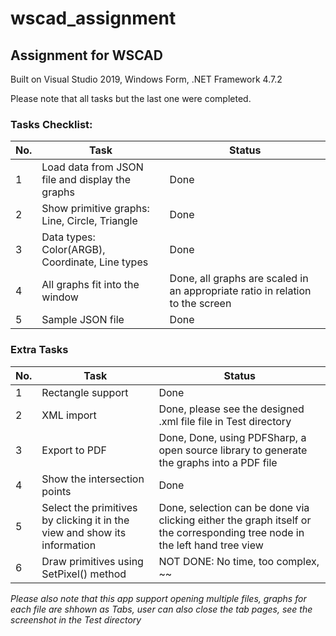 # wscad_assignment

## Assignment for WSCAD

Built on Visual Studio 2019, Windows Form, .NET Framework 4.7.2

Please note that all tasks but the last one were completed.

### Tasks Checklist:

No. | Task | Status
------------ | ------------ | -------------
1 | Load data from JSON file and display the graphs | Done
2 | Show primitive graphs: Line, Circle, Triangle | Done
3 | Data types: Color(ARGB), Coordinate, Line types | Done
4 | All graphs fit into the window | Done, all graphs are scaled in an appropriate ratio in relation to the screen
5 | Sample JSON file | Done

### Extra Tasks
No. | Task | Status
------------ | ------------ | -------------
1 | Rectangle support | Done
2 | XML import | Done, please see the designed .xml file file in Test directory
3 | Export to PDF | Done, Done, using PDFSharp, a open source library to generate the graphs into a PDF file
4 | Show the intersection points | Done
5 | Select the primitives by clicking it in the view and show its information | Done, selection can be done via clicking either the graph itself or the corresponding tree node in the left hand tree view
6 | Draw primitives using SetPixel() method | NOT DONE: No time, too complex, ~~

*Please also note that this app support opening multiple files, graphs for each file are shhown as Tabs, user can also close the tab pages, see the screenshot in the Test directory*

